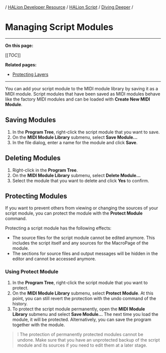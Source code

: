 / [HALion Developer Resource](../../HALion-Developer-Resource.md) / [HALion Script](./HALion-Script.md) / [Diving Deeper](./Diving-Deeper.md) /

# Managing Script Modules

---

**On this page:**

[[_TOC_]]

**Related pages:**

* [Protecting Layers](./Protecting-Layers.md)

---

You can add your script module to the MIDI module library by saving it as a MIDI module. Script modules that have been saved as MIDI modules behave like the factory MIDI modules and can be loaded with **Create New MIDI Module**.

## Saving Modules

1. In the **Program Tree**, right-click the script module that you want to save.
1. On the **MIDI Module Library** submenu, select **Save Module...**
1. In the file dialog, enter a name for the module and click **Save**.

## Deleting Modules

1. Right-click in the **Program Tree**.
1. On the **MIDI Module Library** submenu, select **Delete Module...**
1. Select the module that you want to delete and click **Yes** to confirm.

## Protecting Modules

If you want to prevent others from viewing or changing the sources of your script module, you can protect the module with the **Protect Module** command.

Protecting a script module has the following effects:

* The source files for the script module cannot be edited anymore. This includes the script itself and any sources for the MacroPage of the module.
* The sections for source files and output messages will be hidden in the editor and cannot be accessed anymore.

### Using Protect Module

1. In the **Program Tree**, right-click the script module that you want to protect.
1. On the **MIDI Module Library** submenu, select **Protect Module**. At this point, you can still revert the protection with the undo command of the history.
1. To protect the script module permanently, open the **MIDI Module Library** submenu and select **Save Module...** The next time you load the module, it will be protected. Alternatively, you can save the program together with the module.

>&#10069; The protection of permanently protected modules cannot be undone. Make sure that you have an unprotected backup of the script module and its sources if you need to edit them at a later stage.